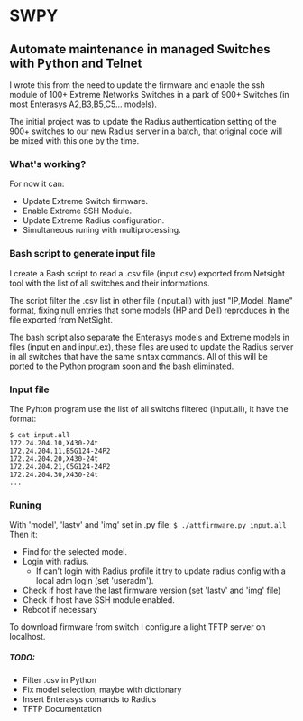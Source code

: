 # SWPY
## Automate maintenance in managed Switches with Python and Telnet

I wrote this from the need to update the firmware and enable the ssh module of 100+ Extreme Networks Switches in a park of 900+ Switches (in most Enterasys A2,B3,B5,C5... models). 

The initial project was to update the Radius authentication setting of the 900+ switches to our new Radius server in a batch, that original code will be mixed with this one by the time.

### What's working?
For now it can:
* Update Extreme Switch firmware.
* Enable Extreme SSH Module.
* Update Extreme Radius configuration.
* Simultaneous runing with multiprocessing.

### Bash script to generate input file

I create a Bash script to read a .csv file (input.csv) exported from Netsight tool with the list of all switches and their informations.

The script filter the .csv list in other file (input.all) with just "IP,Model_Name" format, fixing null entries that some models (HP and Dell) reproduces in the file exported from NetSight.

The bash script also separate the Enterasys models and Extreme models in files (input.en and input.ex), these files are used to update the Radius server in all switches that have the same sintax commands. All of this will be ported to the Python program soon and the bash eliminated.

### Input file

The Pyhton program use the list of all switchs filtered (input.all), it have the format:
```
$ cat input.all
172.24.204.10,X430-24t
172.24.204.11,B5G124-24P2
172.24.204.20,X430-24t
172.24.204.21,C5G124-24P2
172.24.204.30,X430-24t
...
```
### Runing
With 'model', 'lastv' and 'img' set in .py file:
`$ ./attfirmware.py input.all`
Then it:
* Find for the selected model.
* Login with radius.
  - If can't login with Radius profile it try to update radius config with a local adm login (set 'useradm').
* Check if host have the last firmware version (set 'lastv' and 'img' file)
* Check if host have SSH module enabled.
* Reboot if necessary

To download firmware from switch I configure a light TFTP server on localhost.



##### TODO:
* Filter .csv in Python
* Fix model selection, maybe with dictionary
* Insert Enterasys comands to Radius
* TFTP Documentation

